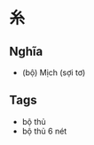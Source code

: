 # 糸

## Nghĩa
* (bộ) Mịch (sợi tơ)

## Tags
* bộ thủ
* bộ thủ 6 nét

<script>window.HANZI_FIELD='糸';</script>
